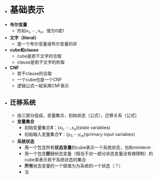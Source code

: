 - # 基础表示
- **布尔变量**
	- 形如$x_1,\cdots, x_n$，值为0或1
- **文字（literal）**
	- 是一个布尔变量或布尔变量的非
- **cube和clause**
	- cube是若干文字的合取
	- clause是若干文字的析取
- **CNF**
	- 若干clause的合取
	- 一个cube也是一个CNF
	- 逻辑公式一般采用CNF表示
- ## 迁移系统
	- 由三部分组成，变量集合，初始状态（公式），迁移关系（公式）
	- **变量集合**
		- 初始变量集合**X**：{$x_1,\cdots,x_n$}(state variables)
		- 初始输入变量集合**Y**：{$y_1,\cdots y_m$}(primary input variables)
	- **系统状态**
		- 用一个包含所有**状态变量**的cube表示一个系统状态，也称miniterm
		- 用一个包含**部分**状态变量（相当于对一部分状态变量没有做限制）的cube来表示若干系统状态的集合
		- **所有**状态变量的一个赋值为为系统的一个状态（？）
		- 当